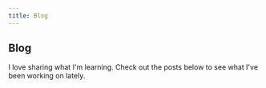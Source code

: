 ```yaml
---
title: Blog
---
```


## Blog

I love sharing what I'm learning. Check out the posts below to see what I've been working on lately.